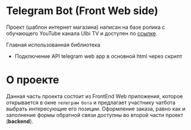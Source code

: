 # Telegram Bot (Front Web side)

Проект (шаблон интернет магазина) написан на базе ролика с обучающего YouTube канала Ulbi TV и доступен по [ссылке](https://a11535-c307.f.d-f.pw).

Главная использованная библиотека

- Подключение API telegram web app в основной html через скрипт <script src="https://telegram.org/js/telegram-web-app.js"></script>

# О проекте

Данная часть проекта состоит из FrontEnd Web приложения, которое открывается в окне `телеграм бота` и предлагает участнику чатбота
выбрать интересующие его позиции. Оформление заказа, равно как и заполнение формы обратной связи доступны во второй части проект (**backend**).
